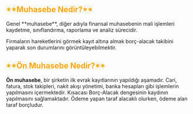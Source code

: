 <h2>
<span style="color: orange;">
 **Muhasebe Nedir?**
</span>
</h2>
Genel **muhasebe**, diğer adıyla finansal muhasebenin mali işlemleri kaydetme, sınıflandırma, raporlama ve analiz sürecidir.

Firmaların hareketlerini görmek kayıt altına almak borç-alacak takibini yaparak son durumlarını görüntüleyebilmektir.
<h2>
<span style="color: orange;">
 **Ön Muhasebe Nedir?**
</span>
</h2>

**Ön muhasebe**, bir şirketin ilk evrak kayıtlarının yapıldığı aşamadır.
Cari, fatura, stok takipleri, nakit akışı yönetimi, banka hesapları gibi işlemlerin yapılmasını içermektedir.
Kısacası Borç-Alacak dengesinin kaydının yapılmasını sağlamaktadır.
Ödeme yapan taraf alacaklı olurken, ödeme alan taraf borçludur.